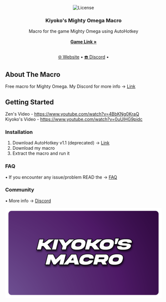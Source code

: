   <p align="center">
    <img alt="License" src="https://img.shields.io/github/license/fr0st-iwnl/kiyokomacro?style=for-the-badge&logo=github&color=1A91FF"/>
  </p>

<div id="top"></div>

<h3 align="center">Kiyoko's Mighty Omega Macro</h3>

  <p align="center">
    Macro for the game Mighty Omega using AutoHotkey
    <br />
    <br />
    <a href="https://www.roblox.com/games/4878988249"><strong>Game Link »</strong></a>
    <br />
    <br />
    <p align="center">
  <a href="https://kiyokosmacros.netlify.app" target="_blank">🌐 Website</a>
  •
  <a href="https://discord.gg/8xPc9x4Gus" target="_blank">☎️ Discord</a>
  •
</p>
  </p>
</div>








## About The Macro
Free macro for Mighty Omega. My Discord for more info → [Link](https://discord.gg/RCc6ntue5j)





<!-- GETTING STARTED -->
## Getting Started

Zen's Video - https://www.youtube.com/watch?v=4BbKNg0KraQ
<br />
Kiyoko's Video - https://www.youtube.com/watch?v=0uUlHG9pidc



### Installation

1. Download AutoHotkey v1.1 (deprecated) → [Link](https://www.autohotkey.com/)
2. Download my macro
3. Extract the macro and run it

### FAQ
   • If you encounter any issue/problem READ the → [FAQ](https://kiyokosmacros.netlify.app/faq)

### Community
   • More info → [Discord](https://discord.gg/RCc6ntue5j)

![Macro](https://raw.githubusercontent.com/fr0st-iwnl/assets/main/thumbnails/kiyokothumbnail2.png)

